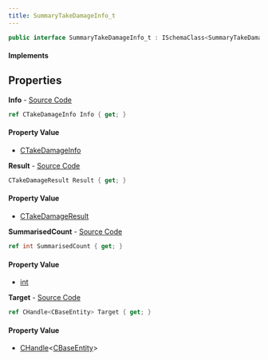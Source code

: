 ```yaml
---
title: SummaryTakeDamageInfo_t
---
```


```csharp
public interface SummaryTakeDamageInfo_t : ISchemaClass<SummaryTakeDamageInfo_t>, ISchemaField, ISchemaClass, INativeHandle
```

#### Implements

## Properties

**Info** - [Source Code](https://github.com/swiftly-solution/swiftlys2/blob/master/managed/src/SwiftlyS2.Generated/Schemas/Interfaces/SummaryTakeDamageInfo_t.cs#L18)

```csharp
ref CTakeDamageInfo Info { get; }
```

#### Property Value

- [CTakeDamageInfo](/docs/api/shared/natives/ctakedamageinfo)

**Result** - [Source Code](https://github.com/swiftly-solution/swiftlys2/blob/master/managed/src/SwiftlyS2.Generated/Schemas/Interfaces/SummaryTakeDamageInfo_t.cs#L20)

```csharp
CTakeDamageResult Result { get; }
```

#### Property Value

- [CTakeDamageResult](/docs/api/shared/schemadefinitions/ctakedamageresult)

**SummarisedCount** - [Source Code](https://github.com/swiftly-solution/swiftlys2/blob/master/managed/src/SwiftlyS2.Generated/Schemas/Interfaces/SummaryTakeDamageInfo_t.cs#L16)

```csharp
ref int SummarisedCount { get; }
```

#### Property Value

- [int](https://learn.microsoft.com/dotnet/api/system.int32)

**Target** - [Source Code](https://github.com/swiftly-solution/swiftlys2/blob/master/managed/src/SwiftlyS2.Generated/Schemas/Interfaces/SummaryTakeDamageInfo_t.cs#L22)

```csharp
ref CHandle<CBaseEntity> Target { get; }
```

#### Property Value

- [CHandle](/docs/api/shared/natives/chandle-1)<[CBaseEntity](/docs/api/shared/schemadefinitions/cbaseentity)>

